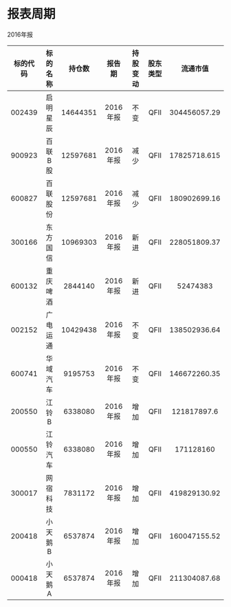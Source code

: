# 报表周期 

2016年报

| 标的代码 | 标的名称 | 持仓数 | 报告期 | 持股变动 | 股东类型 | 流通市值 |
|:--:|:--:|:--:|:--:|:--:|:--:|:--:|
|002439|启明星辰|14644351|2016年报|不变|QFII|304456057.29|
|900923|百联B股|12597681|2016年报|减少|QFII|17825718.615|
|600827|百联股份|12597681|2016年报|减少|QFII|180902699.16|
|300166|东方国信|10969303|2016年报|新进|QFII|228051809.37|
|600132|重庆啤酒|2844140|2016年报|新进|QFII|52474383|
|002152|广电运通|10429438|2016年报|不变|QFII|138502936.64|
|600741|华域汽车|9195753|2016年报|不变|QFII|146672260.35|
|200550|江铃B|6338080|2016年报|增加|QFII|121817897.6|
|000550|江铃汽车|6338080|2016年报|增加|QFII|171128160|
|300017|网宿科技|7831172|2016年报|增加|QFII|419829130.92|
|200418|小天鹅B|6537874|2016年报|增加|QFII|160047155.52|
|000418|小天鹅A|6537874|2016年报|增加|QFII|211304087.68|